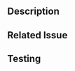 <!--- Provide a general summary of your changes in the Title above -->

## Description
<!--- Describe your changes in detail -->

## Related Issue
<!--- if this closes an issue make sure include e.g., "fix #4"
or similar - or if just relates to an issue make sure to mention
it like "#4" -->

## Testing
<!---
Please list of any testing you have done for this work.

This is not focused on automated tests (although those are nice).
Report anything, from basic "ran the code locally" to a design review.

For example, the following might be reported for a PR fixing a bug in
handling the "title" field a submitted form:

  * passed automated testing locally
  * ran locally to test manually:
    * reproduced bug
    * confirmed corrected behavior
    * tested behavior is as expected when form data is initially
      incorrect and corrected on re-entry
-->
